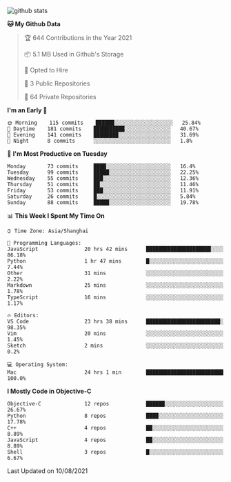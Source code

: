 
![github stats](https://github-readme-stats.vercel.app/api?username=ChesterYue&show_icons=true&count_private=true)

<!-- ![wakatime](https://github-readme-stats.vercel.app/api/wakatime?username=ChesterYue&layout=compact) -->

<!-- ![wakatime](https://github-readme-stats.vercel.app/api/top-langs/?username=ChesterYue&layout=compact) -->

<!--START_SECTION:waka-->
**🐱 My Github Data** 

> 🏆 644 Contributions in the Year 2021
 > 
> 📦 5.1 MB Used in Github's Storage 
 > 
> 💼 Opted to Hire
 > 
> 📜 3 Public Repositories 
 > 
> 🔑 64 Private Repositories  
 > 
**I'm an Early 🐤** 

```text
🌞 Morning    115 commits    ██████░░░░░░░░░░░░░░░░░░░   25.84% 
🌆 Daytime    181 commits    ██████████░░░░░░░░░░░░░░░   40.67% 
🌃 Evening    141 commits    ████████░░░░░░░░░░░░░░░░░   31.69% 
🌙 Night      8 commits      ░░░░░░░░░░░░░░░░░░░░░░░░░   1.8%

```
📅 **I'm Most Productive on Tuesday** 

```text
Monday       73 commits     ████░░░░░░░░░░░░░░░░░░░░░   16.4% 
Tuesday      99 commits     █████░░░░░░░░░░░░░░░░░░░░   22.25% 
Wednesday    55 commits     ███░░░░░░░░░░░░░░░░░░░░░░   12.36% 
Thursday     51 commits     ██░░░░░░░░░░░░░░░░░░░░░░░   11.46% 
Friday       53 commits     ███░░░░░░░░░░░░░░░░░░░░░░   11.91% 
Saturday     26 commits     █░░░░░░░░░░░░░░░░░░░░░░░░   5.84% 
Sunday       88 commits     █████░░░░░░░░░░░░░░░░░░░░   19.78%

```


📊 **This Week I Spent My Time On** 

```text
⌚︎ Time Zone: Asia/Shanghai

💬 Programming Languages: 
JavaScript               20 hrs 42 mins      █████████████████████░░░░   86.18% 
Python                   1 hr 47 mins        █░░░░░░░░░░░░░░░░░░░░░░░░   7.44% 
Other                    31 mins             ░░░░░░░░░░░░░░░░░░░░░░░░░   2.22% 
Markdown                 25 mins             ░░░░░░░░░░░░░░░░░░░░░░░░░   1.78% 
TypeScript               16 mins             ░░░░░░░░░░░░░░░░░░░░░░░░░   1.17%

🔥 Editors: 
VS Code                  23 hrs 38 mins      ████████████████████████░   98.35% 
Vim                      20 mins             ░░░░░░░░░░░░░░░░░░░░░░░░░   1.45% 
Sketch                   2 mins              ░░░░░░░░░░░░░░░░░░░░░░░░░   0.2%

💻 Operating System: 
Mac                      24 hrs 1 min        █████████████████████████   100.0%

```

**I Mostly Code in Objective-C** 

```text
Objective-C              12 repos            ██████░░░░░░░░░░░░░░░░░░░   26.67% 
Python                   8 repos             ████░░░░░░░░░░░░░░░░░░░░░   17.78% 
C++                      4 repos             ██░░░░░░░░░░░░░░░░░░░░░░░   8.89% 
JavaScript               4 repos             ██░░░░░░░░░░░░░░░░░░░░░░░   8.89% 
Shell                    3 repos             █░░░░░░░░░░░░░░░░░░░░░░░░   6.67%

```



 Last Updated on 10/08/2021
<!--END_SECTION:waka-->
